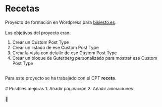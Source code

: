 # Recetas
Proyecto de formación en Wordpress para <a href="https://bisiesto.es/">bisiesto.es</a>.<br><br>
Los objetivos del proyecto eran:<br>
1. Crear un Custom Post Type<br>
2. Crear un listado de ese Custom Post Type<br>
3. Crear la vista con detalle de ese Custom Post Type<br>
4. Crear un bloque de Guterberg personalizado para mostrar ese Custom Post Type<br>
<br>
Para este proyecto se ha trabajado con el CPT <b>receta</b>.
<br>
<br>
# Posibles mejoras
1. Añadir páginación
2. Añadir animaciones
<br>
<br>
💛

